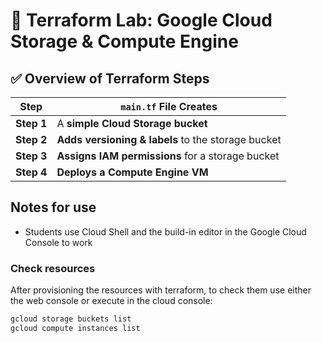 # 🚀 Terraform Lab: Google Cloud Storage & Compute Engine

## ✅ Overview of Terraform Steps

| Step | `main.tf` File Creates |
|------|-----------------------|
| **Step 1** | A **simple Cloud Storage bucket** |
| **Step 2** | **Adds versioning & labels** to the storage bucket |
| **Step 3** | **Assigns IAM permissions** for a storage bucket |
| **Step 4** | **Deploys a Compute Engine VM** |

## Notes for use

- Students use Cloud Shell and the build-in editor in the Google Cloud Console to work

### Check resources

After provisioning the resources with terraform, to check them use either the web console or execute in the cloud console:

```bash
gcloud storage buckets list
gcloud compute instances list
```
